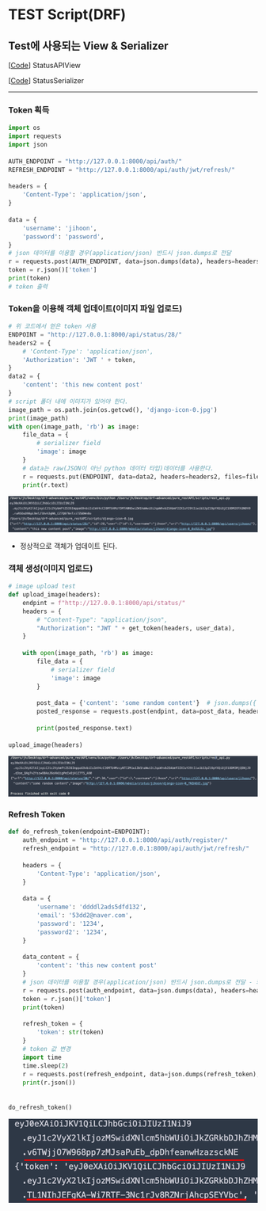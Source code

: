 # TEST Script(DRF)

## Test에 사용되는 View & Serializer

[[Code](https://github.com/navill/pure_restapi/blob/ba19edeaeb01e4d3fec358aa52e7dce8e77ea144/src/status/api/views.py#L50)] StatusAPIView

[[Code](https://github.com/navill/pure_restapi/blob/ba19edeaeb01e4d3fec358aa52e7dce8e77ea144/src/status/api/serializers.py#L42)] StatusSerializer

---



### Token 획득

```python
import os
import requests
import json

AUTH_ENDPOINT = "http://127.0.0.1:8000/api/auth/"
REFRESH_ENDPOINT = "http://127.0.0.1:8000/api/auth/jwt/refresh/"

headers = {
    'Content-Type': 'application/json',
}

data = {
    'username': 'jihoon',
    'password': 'password',
}
# json 데이터를 이용할 경우(application/json) 반드시 json.dumps로 전달
r = requests.post(AUTH_ENDPOINT, data=json.dumps(data), headers=headers)
token = r.json()['token']
print(token)
# token 출력
```



### Token을 이용해 객체 업데이트(이미지 파일 업로드)

```python
# 위 코드에서 얻은 token 사용
ENDPOINT = "http://127.0.0.1:8000/api/status/28/"
headers2 = {
    # 'Content-Type': 'application/json',
    'Authorization': 'JWT ' + token,
}
data2 = {
    'content': 'this new content post'
}
# script 폴더 내에 이미지가 있어야 한다.
image_path = os.path.join(os.getcwd(), 'django-icon-0.jpg')
print(image_path)
with open(image_path, 'rb') as image:
    file_data = {
        # serializer field
        'image': image
    }
    # data는 raw(JSON이 아닌 python 데이터 타입)데이터를 사용한다.
    r = requests.put(ENDPOINT, data=data2, headers=headers2, files=file_data)
    print(r.text)
```

![update_object](README_Folder/images/update_object.png)

- 정상적으로 객체가 업데이트 된다.



### 객체 생성(이미지 업로드)

```python
# image upload test
def upload_image(headers):
    endpint = f"http://127.0.0.1:8000/api/status/"
    headers = {
        # "Content-Type": "application/json",
        "Authorization": "JWT " + get_token(headers, user_data),
    }

    with open(image_path, 'rb') as image:
        file_data = {
            # serializer field
            'image': image
        }

        post_data = {'content': 'some random content'}  # json.dumps({'content': 'some random content'})
        posted_response = requests.post(endpint, data=post_data, headers=headers, files=file_data)

        print(posted_response.text)

upload_image(headers)
```

![create_object](README_Folder/images/create_object.png)



### Refresh Token

```python
def do_refresh_token(endpoint=ENDPOINT):
    auth_endpoint = "http://127.0.0.1:8000/api/auth/register/"
    refresh_endpoint = "http://127.0.0.1:8000/api/auth/jwt/refresh/"

    headers = {
        'Content-Type': 'application/json',
    }

    data = {
        'username': 'ddddl2ads5dfd132',
        'email': '53dd2@naver.com',
        'password': '1234',
        'password2': '1234',
    }

    data_content = {
        'content': 'this new content post'
    }
    # json 데이터를 이용할 경우(application/json) 반드시 json.dumps로 전달 - 회원가입 후 토큰 획득
    r = requests.post(auth_endpoint, data=json.dumps(data), headers=headers)
    token = r.json()['token']
    print(token)

    refresh_token = {
        'token': str(token)
    }
    # token 값 변경
    import time
    time.sleep(2)
    r = requests.post(refresh_endpoint, data=json.dumps(refresh_token), headers=headers)
    print(r.json())


do_refresh_token()
```

![refresh_token](README_Folder/images/refresh_token.png)

